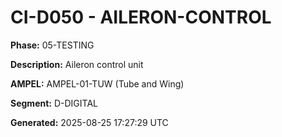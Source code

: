 # CI-D050 - AILERON-CONTROL

**Phase:** 05-TESTING

**Description:** Aileron control unit

**AMPEL:** AMPEL-01-TUW (Tube and Wing)

**Segment:** D-DIGITAL

**Generated:** 2025-08-25 17:27:29 UTC
